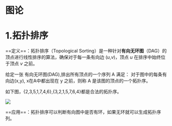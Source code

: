 # 图论

# 1.拓扑排序

==定义==：拓扑排序（Topological Sorting）是一种针对**有向无环图**（DAG）的顶点进行线性排序的算法，确保对于每一条有向边 (*u*,*v*)，顶点 *u* 在排序中始终位于顶点 *v* 之前。

给定一张 有向无环图(DAG),排出所有顶点的一个序列 A 满足：
对于图中的每条有向边(x,y), x在A中都出现在 y 之前，则称 A 是该图的顶点的一个拓扑序。



如下图，{2,3,5,1,7,4,6},{3,2,1,5,7,6,4}都是合法的拓扑序。

![](https://img2024.cnblogs.com/blog/3517627/202505/3517627-20250506162214800-889957641.png)

==应用==：拓扑排序可以判断有向图中是否有环，如果无环就可以生成拓扑序列。